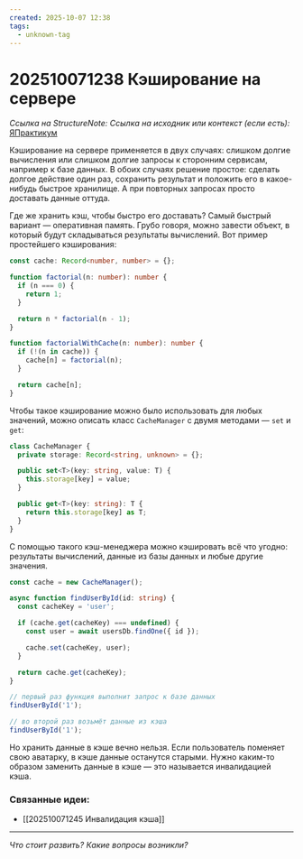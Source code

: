 ```yaml
---
created: 2025-10-07 12:38
tags:
  - unknown-tag
---
```

# 202510071238 Кэширование на сервере

*Ссылка на StructureNote:*
*Ссылка на исходник или контекст (если есть):*  [ЯПрактикум](https://practicum.yandex.ru/trainer/backend-nodejs/lesson/c853ccd2-0bf3-4f5d-9bb9-b319db84e934/task/b04bd35c-bf4e-48f0-9512-98d11fa8c2c8/)

Кэширование на сервере применяется в двух случаях: слишком долгие вычисления или слишком долгие запросы к сторонним сервисам, например к базе данных. В обоих случаях решение простое: сделать долгое действие один раз, сохранить результат и положить его в какое-нибудь быстрое хранилище. А при повторных запросах просто доставать данные оттуда.

Где же хранить кэш, чтобы быстро его доставать? Самый быстрый вариант — оперативная память. Грубо говоря, можно завести объект, в который будут складываться результаты вычислений. Вот пример простейшего кэширования:

```ts
const cache: Record<number, number> = {};

function factorial(n: number): number {
  if (n === 0) {
    return 1;
  }

  return n * factorial(n - 1);
}

function factorialWithCache(n: number): number {
  if (!(n in cache)) {
    cache[n] = factorial(n);
  }

  return cache[n];
}
```

Чтобы такое кэширование можно было использовать для любых значений, можно описать класс `CacheManager` с двумя методами — `set` и `get`:

```ts
class CacheManager {
  private storage: Record<string, unknown> = {};

  public set<T>(key: string, value: T) {
    this.storage[key] = value;
  }

  public get<T>(key: string): T {
    return this.storage[key] as T;
  }
}
```

С помощью такого кэш-менеджера можно кэшировать всё что угодно: результаты вычислений, данные из базы данных и любые другие значения.

```ts
const cache = new CacheManager(); 

async function findUserById(id: string) {
  const cacheKey = 'user';

  if (cache.get(cacheKey) === undefined) {
    const user = await usersDb.findOne({ id });

    cache.set(cacheKey, user);
  }

  return cache.get(cacheKey);
}

// первый раз функция выполнит запрос к базе данных
findUserById('1');

// во второй раз возьмёт данные из кэша
findUserById('1');
```

Но хранить данные в кэше вечно нельзя. Если пользователь поменяет свою аватарку, в кэше данные останутся старыми. Нужно каким-то образом заменить данные в кэше — это называется инвалидацией кэша.

### Связанные идеи:

* [[202510071245 Инвалидация кэша]]
---

*Что стоит развить? Какие вопросы возникли?*
